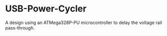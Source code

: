 # USB-Power-Cycler
A design using an ATMega328P-PU microcontroller to delay the voltage rail pass-through.
